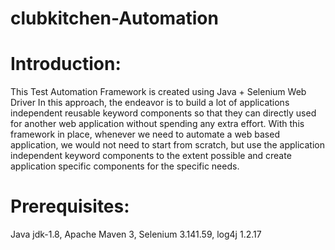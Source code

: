 # clubkitchen-Automation

# Introduction: 
This Test Automation Framework is created using Java + Selenium Web Driver
In this approach, the endeavor is to build a lot of applications independent reusable keyword components 
so that they can directly used for another web application without spending any extra effort. With this framework in place,
whenever we need to automate a web based application, we would not need to start from scratch, 
but use the application independent keyword components to the extent possible and create application specific components for the specific needs.

# Prerequisites:
Java jdk-1.8,
Apache Maven 3,
Selenium  3.141.59,
log4j 1.2.17
